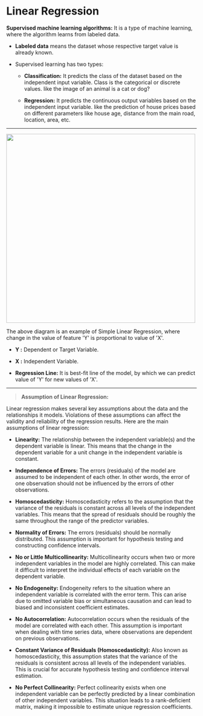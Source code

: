 # **Linear Regression**

**Supervised machine learning algorithms:** It is a type of machine learning, where the algorithm learns from labeled data.  

* **Labeled data** means the dataset whose respective target value is already known.

* Supervised learning has two types:

  * **Classification:** It predicts the class of the dataset based on the independent input variable. Class is the categorical or discrete values. like the image of an animal is a cat or dog?

  * **Regression:** It predicts the continuous output variables based on the independent input variable. like the prediction of house prices based on different parameters like house age, distance from the main road, location, area, etc.

---

<img src="https://github.com/mankarsnehal/100-Days-of-Code-Data-Science/blob/main/30.%20Day%2030%20-%20Simple%20Linear%20Regression/download.png" width="500px">


The above diagram is an example of Simple Linear Regression, where change in the value of feature 'Y' is proportional to value of 'X'.

* **Y :** Dependent or Target Variable.

* **X :** Independent Variable.

* **Regression Line:** It is best-fit line of the model, by which we can predict value of 'Y' for new values of 'X'.

---

> **Assumption of Linear Regression:**

Linear regression makes several key assumptions about the data and the relationships it models. Violations of these assumptions can affect the validity and reliability of the regression results. Here are the main assumptions of linear regression:

* **Linearity:** The relationship between the independent variable(s) and the dependent variable is linear. This means that the change in the dependent variable for a unit change in the independent variable is constant.

* **Independence of Errors:** The errors (residuals) of the model are assumed to be independent of each other. In other words, the error of one observation should not be influenced by the errors of other observations.

* **Homoscedasticity:** Homoscedasticity refers to the assumption that the variance of the residuals is constant across all levels of the independent variables. This means that the spread of residuals should be roughly the same throughout the range of the predictor variables.

* **Normality of Errors:** The errors (residuals) should be normally distributed. This assumption is important for hypothesis testing and constructing confidence intervals.

* **No or Little Multicollinearity:** Multicollinearity occurs when two or more independent variables in the model are highly correlated. This can make it difficult to interpret the individual effects of each variable on the dependent variable.

* **No Endogeneity:** Endogeneity refers to the situation where an independent variable is correlated with the error term. This can arise due to omitted variable bias or simultaneous causation and can lead to biased and inconsistent coefficient estimates.

* **No Autocorrelation:** Autocorrelation occurs when the residuals of the model are correlated with each other. This assumption is important when dealing with time series data, where observations are dependent on previous observations.

* **Constant Variance of Residuals (Homoscedasticity):** Also known as homoscedasticity, this assumption states that the variance of the residuals is consistent across all levels of the independent variables. This is crucial for accurate hypothesis testing and confidence interval estimation.

* **No Perfect Collinearity:** Perfect collinearity exists when one independent variable can be perfectly predicted by a linear combination of other independent variables. This situation leads to a rank-deficient matrix, making it impossible to estimate unique regression coefficients.






